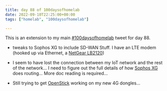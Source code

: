 ```yaml
---
title: day 88 of 100daysofhomelab
date: 2022-09-10T22:25:00+00:00
tags: ["homelab", "100daysofhomelab"]

---
```


This is an extension to my main [#100daysofhomelab](https://twitter.com/hashtag/100DaysOfHomeLab) tweet for day 88. 

* tweaks to Sophos XG to include SD-WAN Stuff. I have an LTE modem (hooked up via Ethernet, a [NetGear LB2120](https://geni.us/EJli)) 

* I seem to have lost the connection between my IoT network and the rest of the network... I need to figure out the full details of how [Sophos XG](https://www.sophos.com/en-us/free-tools/sophos-xg-firewall-home-edition) does routing... More doc reading is required...
* Still trying to get [OpenStick](https://github.com/OpenStick/OpenStick/) working on my new 4G dongles...